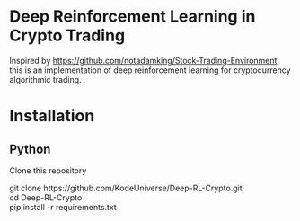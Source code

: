 # Deep Reinforcement Learning in Crypto Trading

Inspired by https://github.com/notadamking/Stock-Trading-Environment, this is an implementation of deep reinforcement learning for cryptocurrency algorithmic trading.

# Installation

## Python

Clone this repository
<section>git clone https://github.com/KodeUniverse/Deep-RL-Crypto.git</section>
<section>cd Deep-RL-Crypto</section>

<section>pip install -r requirements.txt</section>
